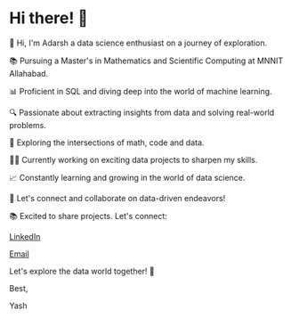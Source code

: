 # Hi there! 👋

👋 Hi, I'm Adarsh a data science enthusiast on a journey of exploration.

📚 Pursuing a Master's in Mathematics and Scientific Computing at MNNIT Allahabad.

📊 Proficient in SQL and diving deep into the world of machine learning.

🔍 Passionate about extracting insights from data and solving real-world problems.

🌟 Exploring the intersections of math, code and data.

👨‍💻 Currently working on exciting data projects to sharpen my skills.

📈 Constantly learning and growing in the world of data science.

💌 Let's connect and collaborate on data-driven endeavors!

📚 Excited to share projects. Let's connect:



[LinkedIn](linkedin.com/in/adarshraj-maurya-279939197)

[Email](mauryaadarsh975@gmail.com)

Let's explore the data world together! 🚀

Best,

Yash
